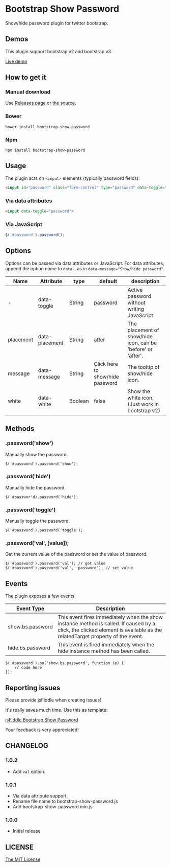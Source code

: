 Bootstrap Show Password
=======================

Show/hide password plugin for twitter bootstrap.

## Demos

This plugin support bootstrap v2 and bootstrap v3.

[Live demo](http://wenzhixin.net.cn/p/bootstrap-show-password/)

## How to get it

### Manual download

Use [Releases page](https://github.com/wenzhixin/bootstrap-show-password/releases) or [the source](https://github.com/wenzhixin/bootstrap-show-password/archive/master.zip).

### Bower

```
bower install bootstrap-show-password
```

### Npm

```
npm install bootstrap-show-password
```

## Usage

The plugin acts on `<input>` elements (typically password fields):

```html
<input id="password" class="form-control" type="password" data-toggle="password">
```

### Via data attributes
```html
<input data-toggle="password">
```

### Via JavaScript
```javascript
$('#password').password();
```

## Options

Options can be passed via data attributes or JavaScript.
For data attributes, append the option name to `data-`, as in `data-message="Show/hide password"`.

<table>
    <thead>
        <tr>
            <th>Name</th>
            <th>Attribute</th>
            <th>type</th>
            <th>default</th>
            <th>description</th>
        </tr>
    </thead>
    <tbody>
        <tr>
            <td>-</td>
            <td>data-toggle</td>
            <td>String</td>
            <td>password</td>
            <td>Active password without writing JavaScript.</td>
        </tr>
        <tr>
            <td>placement</td>
            <td>data-placement</td>
            <td>String</td>
            <td>after</td>
            <td>The placement of show/hide icon, can be 'before' or 'after'.</td>
        </tr>
        <tr>
            <td>message</td>
            <td>data-message</td>
            <td>String</td>
            <td>Click here to show/hide password</td>
            <td>The tooltip of show/hide icon.</td>
        </tr>
        <tr>
            <td>white</td>
            <td>data-white</td>
            <td>Boolean</td>
            <td>false</td>
            <td>Show the white icon. (Just work in bootstrap v2)</td>
        </tr>
    </tbody>
</table>

## Methods

### .password('show')

Manually show the password.
```
$('#password').password('show');
```

### .password('hide')

Manually hide the password.
```
$('#passwor'd).password('hide');
```

### .password('toggle')

Manually toggle the password.
```
$('#password').password('toggle');
```

### .password('val', [value]);

Get the current value of the password or set the value of password.
```
$('#password').password('val'); // get value
$('#password').password('val', 'password'); // set value
```

## Events

The plugin exposes a few events.

<table>
    <thead>
        <tr>
            <th>Event Type</th>
            <th>Description</th>
        </tr>
    </thead>
    <tbody>
        <tr>
            <td>show.bs.password</td>
            <td>This event fires immediately when the show instance method is called. If caused by a click, the clicked element is available as the relatedTarget property of the event.</td>
        </tr>
        <tr>
            <td>hide.bs.password</td>
            <td>This event is fired immediately when the hide instance method has been called.</td>
        </tr>
    </tbody>
</table>

```
$('#password').on('show.bs.password', function (e) {
    // code here
});
```

## Reporting issues

Please provide jsFiddle when creating issues!

It's really saves much time. Use this as template:

[jsFiddle Bootstrap Show Password](http://jsfiddle.net/wenyi/L1ugpqk5/1/)

Your feedback is very appreciated!

## CHANGELOG

### 1.0.2

* Add `val` option.

### 1.0.1

* Via data attribute support.
* Rename file name to bootstrap-show-password.js
* Add bootstrap-show-password.min.js

### 1.0.0

* Initial release

## LICENSE

[The MIT License](https://github.com/wenzhixin/bootstrap-show-password/blob/master/LICENSE)
